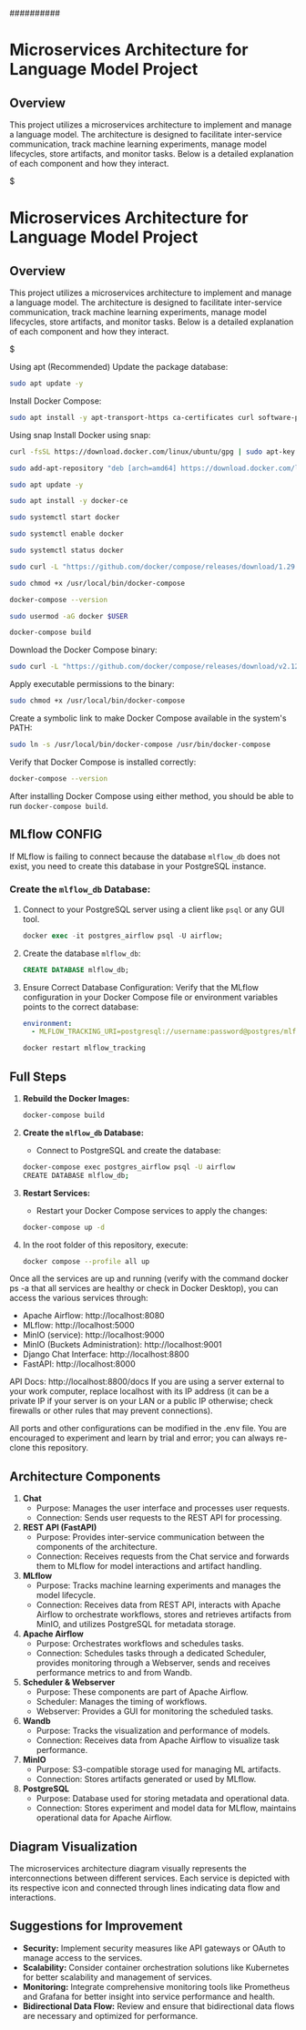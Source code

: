 ##########

# Microservices Architecture for Language Model Project

## Overview

This project utilizes a microservices architecture to implement and manage a language model. The architecture is designed to facilitate inter-service communication, track machine learning experiments, manage model lifecycles, store artifacts, and monitor tasks. Below is a detailed explanation of each component and how they interact.

$$$$$$$$$$$$$$$$$


# Microservices Architecture for Language Model Project

## Overview

This project utilizes a microservices architecture to implement and manage a language model. The architecture is designed to facilitate inter-service communication, track machine learning experiments, manage model lifecycles, store artifacts, and monitor tasks. Below is a detailed explanation of each component and how they interact.

$$$$$$$$$$$$$$$$$

Using apt (Recommended)
Update the package database:

```bash
sudo apt update -y
```
Install Docker Compose:

```bash
sudo apt install -y apt-transport-https ca-certificates curl software-properties-common
```
Using snap
Install Docker using snap:

```bash
curl -fsSL https://download.docker.com/linux/ubuntu/gpg | sudo apt-key add -
```

```bash
sudo add-apt-repository "deb [arch=amd64] https://download.docker.com/linux/ubuntu $(lsb_release -cs) stable"
```

```bash
sudo apt update -y
```

```bash
sudo apt install -y docker-ce
```
```bash
sudo systemctl start docker
```

```bash
sudo systemctl enable docker
```

```bash
sudo systemctl status docker
```

```bash
sudo curl -L "https://github.com/docker/compose/releases/download/1.29.2/docker-compose-$(uname -s)-$(uname -m)" -o /usr/local/bin/docker-compose
```


```bash
sudo chmod +x /usr/local/bin/docker-compose
```

```bash
docker-compose --version
```

```bash
sudo usermod -aG docker $USER
```

```bash
docker-compose build
```


Download the Docker Compose binary:

```bash
sudo curl -L "https://github.com/docker/compose/releases/download/v2.12.2/docker-compose-$(uname -s)-$(uname -m)" -o /usr/local/bin/docker-compose
```
Apply executable permissions to the binary:

```bash
sudo chmod +x /usr/local/bin/docker-compose
```
Create a symbolic link to make Docker Compose available in the system's PATH:

```bash
sudo ln -s /usr/local/bin/docker-compose /usr/bin/docker-compose
```
Verify that Docker Compose is installed correctly:

```bash
docker-compose --version
```
After installing Docker Compose using either method, you should be able to run `docker-compose build`.



## MLflow CONFIG

If MLflow is failing to connect because the database `mlflow_db` does not exist, you need to create this database in your PostgreSQL instance.

### Create the `mlflow_db` Database:

1. Connect to your PostgreSQL server using a client like `psql` or any GUI tool.
    ```sql
    docker exec -it postgres_airflow psql -U airflow;
    ```

3. Create the database `mlflow_db`:
    ```sql
    CREATE DATABASE mlflow_db;
    ```
4. Ensure Correct Database Configuration: Verify that the MLflow configuration in your Docker Compose file or environment variables points to the correct database:
    ```yaml
    environment:
      - MLFLOW_TRACKING_URI=postgresql://username:password@postgres/mlflow_db
    ```
    ```sh
    docker restart mlflow_tracking
    ```
    


## Full Steps

1. **Rebuild the Docker Images:**
    ```sh
    docker-compose build
    ```
2. **Create the `mlflow_db` Database:**
    - Connect to PostgreSQL and create the database:
    ```sh
    docker-compose exec postgres_airflow psql -U airflow
    CREATE DATABASE mlflow_db;
    ```
3. **Restart Services:**
    - Restart your Docker Compose services to apply the changes:
    ```sh
    docker-compose up -d
    ```

4. In the root folder of this repository, execute:
    ```sh
    docker compose --profile all up
    ```

Once all the services are up and running (verify with the command docker ps -a that all services are healthy or check in Docker Desktop), you can access the various services through:

   - Apache Airflow: http://localhost:8080
   - MLflow: http://localhost:5000
   - MinIO (service): http://localhost:9000 
   - MinIO (Buckets Administration): http://localhost:9001
   - Django Chat Interface: http://localhost:8800
   - FastAPI: http://localhost:8000

API Docs: http://localhost:8800/docs
If you are using a server external to your work computer, replace localhost with its IP address (it can be a private IP if your server is on your LAN or a public IP otherwise; check firewalls or other rules that may prevent connections).

All ports and other configurations can be modified in the .env file. You are encouraged to experiment and learn by trial and error; you can always re-clone this repository.
## Architecture Components

1. **Chat**
   - Purpose: Manages the user interface and processes user requests.
   - Connection: Sends user requests to the REST API for processing.
2. **REST API (FastAPI)**
   - Purpose: Provides inter-service communication between the components of the architecture.
   - Connection: Receives requests from the Chat service and forwards them to MLflow for model interactions and artifact handling.
3. **MLflow**
   - Purpose: Tracks machine learning experiments and manages the model lifecycle.
   - Connection: Receives data from REST API, interacts with Apache Airflow to orchestrate workflows, stores and retrieves artifacts from MinIO, and utilizes PostgreSQL for metadata storage.
4. **Apache Airflow**
   - Purpose: Orchestrates workflows and schedules tasks.
   - Connection: Schedules tasks through a dedicated Scheduler, provides monitoring through a Webserver, sends and receives performance metrics to and from Wandb.
5. **Scheduler & Webserver**
   - Purpose: These components are part of Apache Airflow.
   - Scheduler: Manages the timing of workflows.
   - Webserver: Provides a GUI for monitoring the scheduled tasks.
6. **Wandb**
   - Purpose: Tracks the visualization and performance of models.
   - Connection: Receives data from Apache Airflow to visualize task performance.
7. **MinIO**
   - Purpose: S3-compatible storage used for managing ML artifacts.
   - Connection: Stores artifacts generated or used by MLflow.
8. **PostgreSQL**
   - Purpose: Database used for storing metadata and operational data.
   - Connection: Stores experiment and model data for MLflow, maintains operational data for Apache Airflow.

## Diagram Visualization

The microservices architecture diagram visually represents the interconnections between different services. Each service is depicted with its respective icon and connected through lines indicating data flow and interactions.

## Suggestions for Improvement

- **Security:** Implement security measures like API gateways or OAuth to manage access to the services.
- **Scalability:** Consider container orchestration solutions like Kubernetes for better scalability and management of services.
- **Monitoring:** Integrate comprehensive monitoring tools like Prometheus and Grafana for better insight into service performance and health.
- **Bidirectional Data Flow:** Review and ensure that bidirectional data flows are necessary and optimized for performance.
